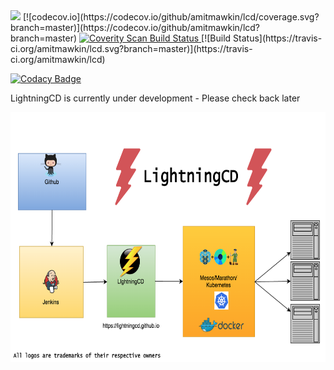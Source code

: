 <img src="https://circleci.com/gh/amitmawkin/lcd.svg?style=shield&circle-token=8d039fe4ce7c793f6aeff2bd97cf53e348b6bf70"/>
[![codecov.io](https://codecov.io/github/amitmawkin/lcd/coverage.svg?branch=master)](https://codecov.io/github/amitmawkin/lcd?branch=master)
<a href="https://scan.coverity.com/projects/lcd">
  <img alt="Coverity Scan Build Status"
       src="https://scan.coverity.com/projects/6926/badge.svg"/>
</a>
[![Build Status](https://travis-ci.org/amitmawkin/lcd.svg?branch=master)](https://travis-ci.org/amitmawkin/lcd)

[![Codacy Badge](https://api.codacy.com/project/badge/grade/a1033ac271fc4907b4e90be6aa13f36c)](https://www.codacy.com/app/amit-mawkin/lcd)


LightningCD is currently under development - Please check back later

<img src="/media/lightningcd.png" width="600" height="400" alt="LightningCD"/>
